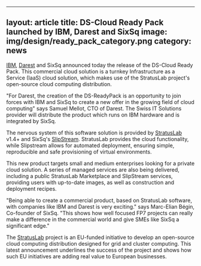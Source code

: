 
---
layout: article
title: DS-Cloud Ready Pack launched by IBM, Darest and SixSq
image: img/design/ready_pack_category.png
category: news
---

[IBM](http://ibm.com), [Darest](http://www.darest.ch) and SixSq
announced today the release of
the DS-Cloud Ready Pack.  This commercial cloud solution is a turnkey
Infrastructure as a Service (IaaS) cloud solution, which makes use of
the StratusLab project's open-source cloud computing distribution.

"For Darest, the creation of the DS-ReadyPack is an opportunity
to join forces with IBM and SixSq to create a new offer in the growing
field of cloud computing" says Samuel Mellot, CTO of Darest.  The Swiss
IT Solutions provider will distribute the product which runs on IBM
hardware and is integrated by SixSq.

The nervous system of this software solution is provided by 
[StratusLab](/products/stratuslab.html)
v1.4+ and SixSq's [SlipStream](/products/slipstream.html).
StratusLab provides the cloud
functionality, while Slipstream allows for automated deployment,
ensuring simple, reproducible and safe provisioning of virtual
environments.

This new product targets small and medium enterprises looking for a
private cloud solution.  A series of managed services are also being
delivered, including a public StratusLab Marketplace and SlipStream
services, providing users with up-to-date images, as well as
construction and deployment recipes.

"Being able to create a commercial product, based on StratusLab
software, with companies like IBM and Darest is very exciting." says
Marc-Elian Bégin, Co-founder of SixSq.  "This shows how well focused FP7
projects can really make a difference in the commercial world and give
SMEs like SixSq a significant edge."

The [StratusLab](/products/stratuslab.html) project is an EU-funded initiative to develop an
open-source cloud computing distribution designed for grid and cluster
computing.  This latest announcement underlines the success of the
project and shows how such EU initiatives are adding real value to
European businesses.